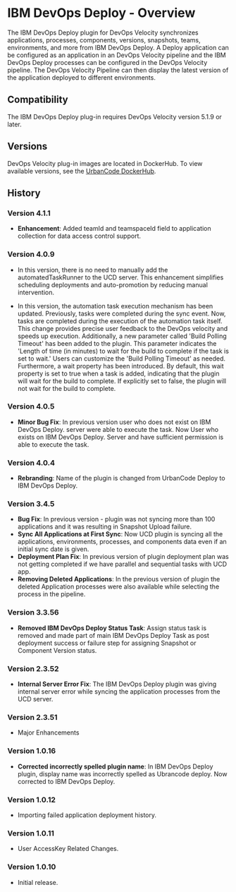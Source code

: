 
# IBM DevOps Deploy - Overview

The IBM DevOps Deploy plugin for DevOps Velocity synchronizes applications, processes, components, versions, snapshots, teams, environments, and more from IBM DevOps Deploy. A Deploy application can be configured as an application in an DevOps Velocity pipeline and the IBM DevOps Deploy processes can be configured in the DevOps Velocity pipeline. The DevOps Velocity Pipeline can then display the latest version of the application deployed to different environments.

## Compatibility

The IBM DevOps Deploy plug-in requires DevOps Velocity version 5.1.9 or later.

## Versions

DevOps Velocity plug-in images are located in DockerHub. To view available versions, see the [UrbanCode DockerHub](https://hub.docker.com/r/urbancode/ucv-ext-ucd/tags).

## History

### Version 4.1.1

* **Enhancement**: Added teamId and teamspaceId field to application collection for data access control support.

### Version 4.0.9

* In this version, there is no need to manually add the automatedTaskRunner to the UCD server. This enhancement simplifies scheduling deployments and auto-promotion by reducing manual intervention.

* In this version, the automation task execution mechanism has been updated. Previously, tasks were completed during the sync event. Now, tasks are completed during the execution of the automation task itself. This change provides precise user feedback to the DevOps velocity and speeds up execution.
Additionally, a new parameter called 'Build Polling Timeout' has been added to the plugin. This parameter indicates the 'Length of time (in minutes) to wait for the build to complete if the task is set to wait.' Users can customize the 'Build Polling Timeout' as needed. Furthermore, a wait property has been introduced. By default, this wait property is set to true when a task is added, indicating that the plugin will wait for the build to complete. If explicitly set to false, the plugin will not wait for the build to complete.


### Version 4.0.5

* **Minor Bug Fix**: In previous version user who does not exist on IBM DevOps Deploy. server were able to execute the task. Now User who exists on IBM DevOps Deploy. Server and have sufficient permission is able to execute the task.
### Version 4.0.4

* **Rebranding**: Name of the plugin is changed from UrbanCode Deploy to IBM DevOps Deploy.

### Version 3.4.5

* **Bug Fix**: In previous version - plugin was not syncing more than 100 applications and it was resulting in Snapshot Upload failure.
* **Sync All Applications at First Sync**: Now UCD plugin is syncing all the applications, environments, processes, and components data even if an initial sync date is given.
* **Deployment Plan Fix**: In previous version of plugin deployment plan was not getting completed if we have parallel and sequential tasks with UCD app.
* **Removing Deleted Applications**: In the previous version of plugin the deleted Application processes were also available while selecting the process in the pipeline.


### Version 3.3.56

* **Removed IBM DevOps Deploy Status Task**: Assign status task is removed and made part of main IBM DevOps Deploy Task as post deployment success or failure step for assigning Snapshot or Component Version status.


### Version 2.3.52

* **Internal Server Error Fix**: The IBM DevOps Deploy plugin was giving internal server error while syncing the application processes from the UCD server.

### Version 2.3.51

* Major Enhancements

### Version 1.0.16

* **Corrected incorrectly spelled plugin name**: In IBM DevOps Deploy plugin, display name was incorrectly spelled as Ubrancode deploy. Now corrected to IBM DevOps Deploy.

### Version 1.0.12

* Importing failed application deployment history.

### Version 1.0.11

* User AccessKey Related Changes.

### Version 1.0.10

* Initial release.

